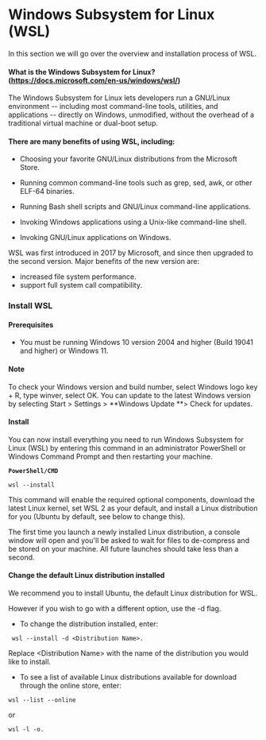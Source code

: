 # Windows Subsystem for Linux (WSL)

In this section we will go over the overview and installation process of WSL.

#### What is the Windows Subsystem for Linux? (https://docs.microsoft.com/en-us/windows/wsl/)

The Windows Subsystem for Linux lets developers run a GNU/Linux environment -- including most command-line tools, utilities, and applications -- directly on Windows, unmodified, without the overhead of a traditional virtual machine or dual-boot setup.


 #### There are many benefits of using WSL, including:

 - Choosing your favorite GNU/Linux distributions from the Microsoft Store.
 
 - Running common command-line tools such as grep, sed, awk, or other ELF-64 binaries.
 
 - Running Bash shell scripts and GNU/Linux command-line applications.
 
 - Invoking Windows applications using a Unix-like command-line shell.
 
 - Invoking GNU/Linux applications on Windows.

WSL was first introduced in 2017 by Microsoft, and since then upgraded to the second version. Major benefits of the new version are:
- increased file system performance.
- support full system call compatibility.

### Install WSL
#### Prerequisites
 - You must be running Windows 10 version 2004 and higher (Build 19041 and higher) or Windows 11.
#### Note

To check your Windows version and build number, select Windows logo key + R, type winver, select OK. You can update to the latest Windows version by selecting Start > Settings > **Windows Update **> Check for updates. 

#### Install
You can now install everything you need to run Windows Subsystem for Linux (WSL) by entering this command in an administrator PowerShell or Windows Command Prompt and then restarting your machine.

**`PowerShell/CMD`**

```
wsl --install
```
This command will enable the required optional components, download the latest Linux kernel, set WSL 2 as your default, and install a Linux distribution for you (Ubuntu by default, see below to change this).

The first time you launch a newly installed Linux distribution, a console window will open and you'll be asked to wait for files to de-compress and be stored on your machine. All future launches should take less than a second.

#### Change the default Linux distribution installed
We recommend you to install Ubuntu, the default Linux distribution for WSL.

However if you wish to go with a different option, use the -d flag.

 - To change the distribution installed, enter: 
```
 wsl --install -d <Distribution Name>. 
```
 Replace \<Distribution Name> with the name of the distribution you would like to install.

 - To see a list of available Linux distributions available for download through the online store, enter: 
```
wsl --list --online 

```
or 

```
wsl -l -o.
```

